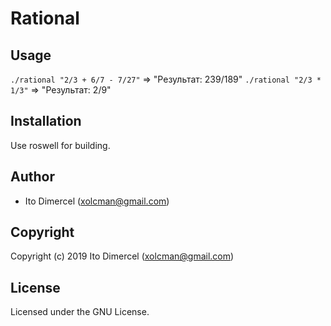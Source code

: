 # Rational

## Usage

`./rational "2/3 + 6/7 - 7/27"` => "Результат: 239/189"
`./rational "2/3 * 1/3"` => "Результат: 2/9"

## Installation

Use roswell for building.

## Author

* Ito Dimercel (xolcman@gmail.com)

## Copyright

Copyright (c) 2019 Ito Dimercel (xolcman@gmail.com)

## License

Licensed under the GNU License.
